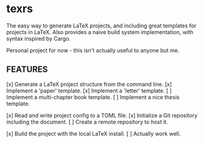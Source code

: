 # texrs

The easy way to generate LaTeX projects, and including great templates for projects in LaTeX. Also provides a naive build system implementation, with syntax inspired by
Cargo.

Personal project for now - this isn't actually useful to anyone but me.

## FEATURES

[x] Generate a LaTeX project structure from the command line.
[x] Implement a 'paper' template.
[x] Implement a 'letter' template.
[ ] Implement a multi-chapter book template.
[ ] Implement a nice thesis template.

[x] Read and write project config to a TOML file.
[x] Initialize a Git repository including the document.
[ ] Create a remote repository to host it.

[x] Build the project with the local LaTeX install.
[ ] Actually work well.
